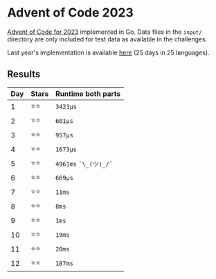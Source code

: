 # Advent of Code 2023
[Advent of Code for 2023](https://adventofcode.com/2023/) implemented in Go. Data files in the `input/` directory are only included for test data as available in the challenges.

Last year's implementation is available [here](https://github.com/DavidvanErkelens/advent-of-code-22) (25 days in 25 languages).

## Results
| Day | Stars | Runtime both parts     |
|-----|-------|------------------------|
| 1   | ⭐⭐    | `3423μs`               |
| 2   | ⭐⭐    | `601μs`                |
| 3   | ⭐⭐    | `957μs`                |
| 4   | ⭐⭐    | `1673μs`               |
| 5   | ⭐⭐    | `4961ms`   `¯\_(ツ)_/¯` |
| 6   | ⭐⭐    | `669μs`                |
| 7   | ⭐⭐    | `11ms`                 |
| 8   | ⭐⭐    | `8ms`                  |
| 9   | ⭐⭐    | `1ms`                  |
| 10  | ⭐⭐    | `19ms`                 |
| 11  | ⭐⭐    | `20ms`                 |
| 12  | ⭐⭐    | `187ms`                |